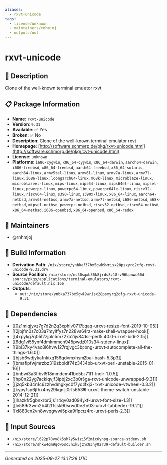 ```yaml
---
aliases:
  - rxvt-unicode
tags:
  - license/unknown
  - maintainers/rnhmjoj
  - outputs/out
---
```


# rxvt-unicode

## 📝 Description

Clone of the well-known terminal emulator rxvt

## 📋 Package Information

- **Name**: `rxvt-unicode`
- **Version**: `9.31`
- **Available**: ✅ Yes
- **Broken**: ✅ No
- **Description**: Clone of the well-known terminal emulator rxvt
- **Homepage**: [http://software.schmorp.de/pkg/rxvt-unicode.html](http://software.schmorp.de/pkg/rxvt-unicode.html)
- **License**: `unknown`
- **Platforms**: `i686-cygwin`, `x86_64-cygwin`, `x86_64-darwin`, `aarch64-darwin`, `i686-freebsd`, `x86_64-freebsd`, `aarch64-freebsd`, `x86_64-solaris`, `aarch64-linux`, `armv5tel-linux`, `armv6l-linux`, `armv7a-linux`, `armv7l-linux`, `i686-linux`, `loongarch64-linux`, `m68k-linux`, `microblaze-linux`, `microblazeel-linux`, `mips-linux`, `mips64-linux`, `mips64el-linux`, `mipsel-linux`, `powerpc-linux`, `powerpc64-linux`, `powerpc64le-linux`, `riscv32-linux`, `riscv64-linux`, `s390-linux`, `s390x-linux`, `x86_64-linux`, `aarch64-netbsd`, `armv6l-netbsd`, `armv7a-netbsd`, `armv7l-netbsd`, `i686-netbsd`, `m68k-netbsd`, `mipsel-netbsd`, `powerpc-netbsd`, `riscv32-netbsd`, `riscv64-netbsd`, `x86_64-netbsd`, `i686-openbsd`, `x86_64-openbsd`, `x86_64-redox`
## 👥 Maintainers

- @rnhmjoj


## 🔧 Build Information

- **Derivation Path**: `/nix/store/ynbka737bx5gwk9wrisx28psxyrq2cfg-rxvt-unicode-9.31.drv`
- **Source Position**: `/nix/store/ns30sqxb36k8jrds8z18rv96bpnwc60d-source/pkgs/applications/terminal-emulators/rxvt-unicode/default.nix:166`
- **Outputs**:
  - `out`:  `/nix/store/ynbka737bx5gwk9wrisx28psxyrq2cfg-rxvt-unicode-9.31`

## 🔗 Dependencies

- [[0z1miqjyvz7g7d2n2q3xphiv0717bqaq-urxvt-resize-font-2019-10-05]]
- [[2jbjfm0s7c03a7mylffys7n228vs64rz-make-shell-wrapper-hook]]
- [[4xpykg7q05l2zjplc5m727p2ijv84dsr-perl5.40.0-urxvt-bidi-2.15]]
- [[6dg1vi55ynf4dmkmmcn945pwdz010s34-stdenv-linux]]
- [[9bi37ky4vac8i6hvw127rqjvgc3bpbng-urxvt-autocomplete-all-the-things-1.6.0]]
- [[bjsb6wdjykafnkixq156qdvmxhsm2bai-bash-5.3p3]]
- [[bmaflpfwjmrzbz319zbpldf74z3434bb-urxvt-perl-unstable-2015-01-16]]
- [[bnbwi3a3fibvl518mmdcm41bc5ba71f1-lndir-1.0.5]]
- [[hp0n22yg7ackiqvjf3lpbj2xc3b0r6ga-rxvt-unicode-unwrapped-9.31]]
- [[jzq5kb34n1c6zzhvdmgkyc0f7yddfxj3-rxvt-unicode-vtwheel-0.3.2]]
- [[kypy1sp6jfhx4ny29kqnijj0rfs6539l-urxvt-theme-switch-unstable-2014-12-21]]
- [[lhazkfr5gbnxrbr3js1r4qv0ad094ykf-urxvt-font-size-1.3]]
- [[lv589r3wm2b4l2f1ssk90srwd0vzfn03-urxvt-tabbedex-19.21]]
- [[xl883cn2vn8wvqgwwi5pka9flpcrz4rc-urxvt-perls-2.3]]

## 📁 Input Sources

- `/nix/store/l622p70vy8k5sh7y5wizi5f2mic6ynpg-source-stdenv.sh`
- `/nix/store/shkw4qm9qcw5sc5n1k5jznc83ny02r39-default-builder.sh`

---
*Generated on 2025-09-27 13:17:29 UTC*
